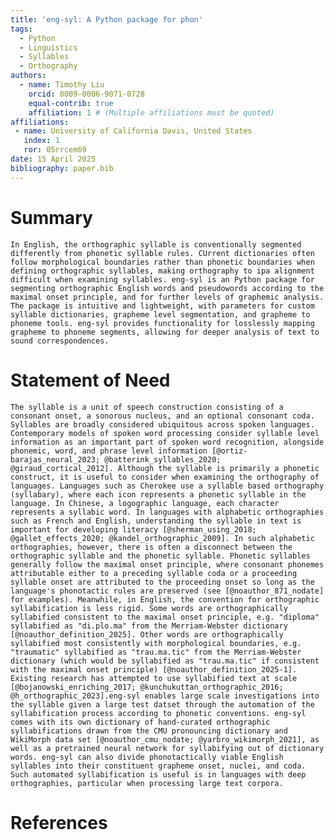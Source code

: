 ```yaml
---
title: 'eng-syl: A Python package for phon'
tags:
  - Python
  - Linguistics
  - Syllables
  - Orthography
authors:
  - name: Timothy Liu
    orcid: 0009-0006-9071-0728
    equal-contrib: true
    affiliation: 1 # (Multiple affiliations must be quoted)
affiliations:
 - name: University of California Davis, United States
   index: 1
   ror: 05rrcem69
date: 15 April 2025
bibliography: paper.bib
---
```


# Summary
    In English, the orthographic syllable is conventionally segmented differently from phonetic syllable rules. CUrrent dictionaries often follow morphological boundaries rather than phonetic boundaries when defining orthographic syllables, making orthography to ipa alignment difficult when examining syllables. eng-syl is an Python package for segmenting orthographic English words and pseudowords according to the maximal onset principle, and for further levels of graphemic analysis. The package is intuitive and lightweight, with parameters for custom syllable dictionaries, grapheme level segmentation, and grapheme to phoneme tools. eng-syl provides functionality for losslessly mapping grapheme to phoneme segments, allowing for deeper analysis of text to sound correspondences.
    
# Statement of Need
    The syllable is a unit of speech construction consisting of a consonant onset, a sonorous nucleus, and an optional consonant coda. Syllables are broadly considered ubiquitous across spoken languages. Contemporary models of spoken word processing consider syllable level information as an important part of spoken word recognition, alongside phonemic, word, and phrase level information [@ortiz-barajas_neural_2023; @batterink_syllables_2020; @giraud_cortical_2012]. Although the syllable is primarily a phonetic construct, it is useful to consider when examining the orthography of languages. Languages such as Cherokee use a syllable based orthography (syllabary), where each icon represents a phonetic syllable in the language. In Chinese, a logographic language, each character represents a syllabic word. In languages with alphabetic orthographies such as French and English, understanding the syllable in text is important for developing literacy [@sherman_using_2018; @gallet_effects_2020; @kandel_orthographic_2009]. In such alphabetic orthographies, however, there is often a disconnect between the orthographic syllable and the phonetic syllable. Phonetic syllables generally follow the maximal onset principle, where consonant phonemes attributable either to a preceding syllable coda or a proceeding syllable onset are attributed to the proceeding onset so long as the language's phonotactic rules are preserved (see [@noauthor_871_nodate] for examples). Meanwhile, in English, the convention for orthographic syllabification is less rigid. Some words are orthographically syllabified consistent to the maximal onset principle, e.g. "diploma" syllabified as "di.plo.ma" from the Merriam-Webster dictionary [@noauthor_definition_2025]. Other words are orthographically syllabified most consistently with morphological boundaries, e.g. "traumatic" syllabified as "trau.ma.tic" from the Merriam-Webster dictionary (which would be syllabified as "trau.ma.tic" if consistent with the maximal onset principle) [@noauthor_definition_2025-1]. Existing research has attempted to use syllabified text at scale [@bojanowski_enriching_2017; @kunchukuttan_orthographic_2016; @h_orthographic_2023].eng-syl enables large scale investigations into the syllable given a large test datset through the automation of the syllabification process according to phonetic conventions. eng-syl comes with its own dictionary of hand-curated orthographic syllabifications drawn from the CMU pronouncing dictionary and WikiMorph data set [@noauthor_cmu_nodate; @yarbro_wikimorph_2021], as well as a pretrained neural network for syllabifying out of dictionary words. eng-syl can also divide phonotactically viable English syllables into their constituent grapheme onset, nuclei, and coda. Such automated syllabification is useful is in languages with deep orthographies, particular when processing large text corpora.

# References